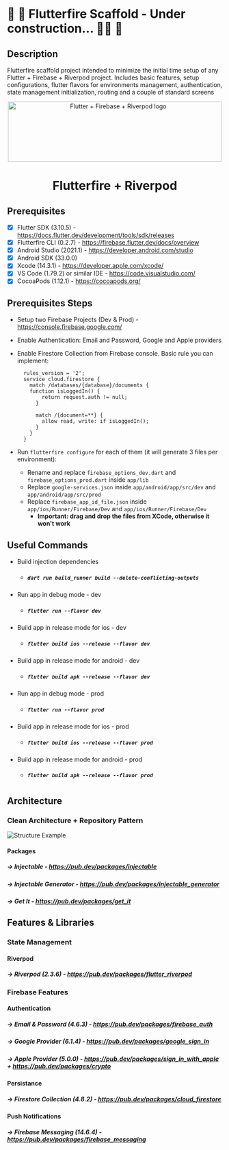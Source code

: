 # :construction: :construction_worker: Flutterfire Scaffold - Under construction... :construction_worker_woman: :construction:

## Description
Flutterfire scaffold project intended to minimize the initial time setup of any Flutter + Firebase + Riverpod project. Includes basic features, setup configurations, flutter flavors for environments management, authentication, state management initialization, routing and a couple of standard screens

<div align="center">
  <a href="https://firebase.flutter.dev/docs/overview/">
    <img width="500" height="140px" src="https://user-images.githubusercontent.com/22548752/186985350-2c9af743-aa82-47b5-b373-94e72a62c560.jpg" alt="Flutter + Firebase + Riverpod logo"><br/>
  </a>
  <h1 align="center">Flutterfire + Riverpod</h1>
</div>

## Prerequisites
- [x] Flutter SDK (3.10.5) - https://docs.flutter.dev/development/tools/sdk/releases
- [x] Flutterfire CLI (0.2.7) - https://firebase.flutter.dev/docs/overview
- [x] Android Studio (2021.1) - https://developer.android.com/studio
- [x] Android SDK (33.0.0)
- [x] Xcode (14.3.1) - https://developer.apple.com/xcode/
- [x] VS Code (1.79.2) or similar IDE - https://code.visualstudio.com/
- [x] CocoaPods (1.12.1) - https://cocoapods.org/

## Prerequisites Steps
- Setup two Firebase Projects (Dev & Prod) - https://console.firebase.google.com/
- Enable Authentication: Email and Password, Google and Apple providers
- Enable Firestore Collection from Firebase console. Basic rule you can implement:

  ```
    rules_version = '2';
    service cloud.firestore {
      match /databases/{database}/documents {
      function isLoggedIn() {
          return request.auth != null;
        }
        
        match /{document=**} {
          allow read, write: if isLoggedIn();
        }
      }
    }
    ```
- Run `flutterfire configure` for each of them (it will generate 3 files per environment):
  - Rename and replace `firebase_options_dev.dart` and `firebase_options_prod.dart` inside `app/lib`
  - Replace `google-services.json` inside `app/android/app/src/dev` and `app/android/app/src/prod`
  - Replace `firebase_app_id_file.json` inside `app/ios/Runner/Firebase/Dev` and `app/ios/Runner/Firebase/Dev` 
    - **Important: drag and drop the files from XCode, otherwise it won't work**

## Useful Commands
- Build injection dependencies
  - ##### `dart run build_runner build --delete-conflicting-outputs`
- Run app in debug mode - dev
  - ##### `flutter run --flavor dev`
- Build app in release mode for ios - dev
  - ##### `flutter build ios --release --flavor dev`
- Build app in release mode for android - dev
  - ##### `flutter build apk --release --flavor dev`
- Run app in debug mode - prod
  - ##### `flutter run --flavor prod`
- Build app in release mode for ios - prod
  - ##### `flutter build ios --release --flavor prod`
- Build app in release mode for android - prod
  - ##### `flutter build apk --release --flavor prod`

#

## Architecture
### Clean Architecture + Repository Pattern
![Structure Example](https://miro.medium.com/max/1400/1*xxr1Idc8UoNELOzqXcJnag.png)

#### Packages
##### -> Injectable - https://pub.dev/packages/injectable
##### -> Injectable Generator - https://pub.dev/packages/injectable_generator
##### -> Get It - https://pub.dev/packages/get_it

## Features & Libraries

### State Management
#### Riverpod
##### -> Riverpod (2.3.6) - https://pub.dev/packages/flutter_riverpod

### Firebase Features

#### Authentication
##### -> Email & Password (4.6.3) - https://pub.dev/packages/firebase_auth
##### -> Google Provider (6.1.4) - https://pub.dev/packages/google_sign_in
##### -> Apple Provider (5.0.0) - https://pub.dev/packages/sign_in_with_apple + https://pub.dev/packages/crypto

#### Persistance
##### -> Firestore Collection (4.8.2) - https://pub.dev/packages/cloud_firestore

#### Push Notifications
##### -> Firebase Messaging (14.6.4) - https://pub.dev/packages/firebase_messaging

